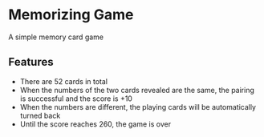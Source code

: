 # Memorizing Game
A simple memory card game

## Features
- There are 52 cards in total
- When the numbers of the two cards revealed are the same, the pairing is successful and the score is +10
- When the numbers are different, the playing cards will be automatically turned back
- Until the score reaches 260, the game is over
